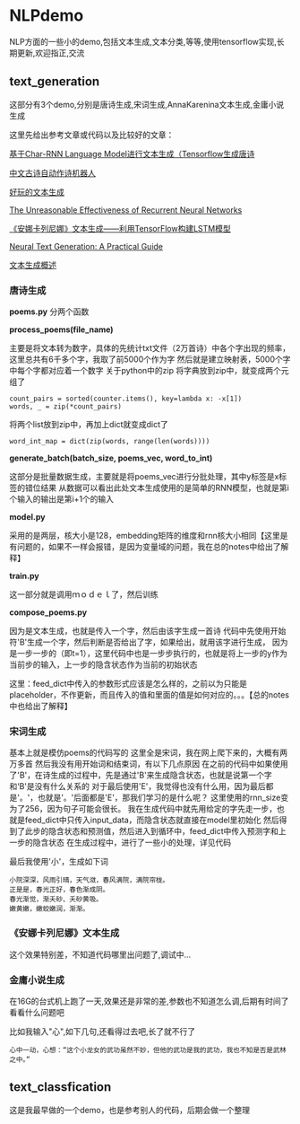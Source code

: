 # NLPdemo
NLP方面的一些小的demo,包括文本生成,文本分类,等等,使用tensorflow实现,长期更新,欢迎指正,交流
## text_generation
这部分有3个demo,分别是唐诗生成,宋词生成,AnnaKarenina文本生成,金庸小说生成

这里先给出参考文章或代码以及比较好的文章：

[基于Char-RNN Language Model进行文本生成（Tensorflow生成唐诗](https://blog.csdn.net/Irving_zhang/article/details/76664998)

[中文古诗自动作诗机器人](https://github.com/jinfagang/tensorflow_poems)

[好玩的文本生成](https://www.msra.cn/zh-cn/news/features/ruihua-song-20161226)

[The Unreasonable Effectiveness of Recurrent Neural Networks](http://karpathy.github.io/2015/05/21/rnn-effectiveness/)

[《安娜卡列尼娜》文本生成——利用TensorFlow构建LSTM模型](https://zhuanlan.zhihu.com/p/27087310)

[Neural Text Generation: A Practical Guide](https://www-cs.stanford.edu/~zxie/textgen.pdf)

[文本生成概述](https://www.jiqizhixin.com/articles/2017-05-22)

### 唐诗生成

**poems.py**
分两个函数

**process_poems(file_name)**

主要是将文本转为数字，具体的先统计txt文件（2万首诗）中各个字出现的频率，这里总共有6千多个字，我取了前5000个作为字 然后就是建立映射表，5000个字中每个字都对应着一个数字 关于python中的zip 将字典放到zip中，就变成两个元组了
```
count_pairs = sorted(counter.items(), key=lambda x: -x[1])
words, _ = zip(*count_pairs)
```
将两个list放到zip中，再加上dict就变成dict了

```
word_int_map = dict(zip(words, range(len(words))))
```

**generate_batch(batch_size, poems_vec, word_to_int)**

这部分是批量数据生成，主要就是将poems_vec进行分批处理，其中y标签是x标签的错位结果 从数据可以看出此处文本生成使用的是简单的RNN模型，也就是第i个输入的输出是第i+1个的输入

**model.py**

采用的是两层，核大小是128，embedding矩阵的维度和rnn核大小相同【这里是有问题的，如果不一样会报错，是因为变量域的问题，我在总的notes中给出了解释】

**train.py**

这一部分就是调用ｍｏｄｅｌ了，然后训练

**compose_poems.py**

因为是文本生成，也就是传入一个字，然后由该字生成一首诗 代码中先使用开始符'B'生成一个字，然后判断是否给出了字，如果给出，就用该字进行生成， 因为是一步一步的（即t=1），这里代码中也是一步步执行的，也就是将上一步的y作为当前步的输入，上一步的隐含状态作为当前的初始状态 

这里：feed_dict中传入的参数形式应该是怎么样的，之前以为只能是placeholder，不作更新，而且传入的值和里面的值是如何对应的。。。【总的notes中也给出了解释】


### 宋词生成

基本上就是模仿poems的代码写的 这里全是宋词，我在网上爬下来的，大概有两万多首 然后我没有用开始词和结束词，有以下几点原因 在之前的代码中如果使用了'B'，在诗生成的过程中，先是通过'B'来生成隐含状态，也就是说第一个字和‘B'是没有什么关系的 对于最后使用'E'，我觉得也没有什么用，因为最后都是'。'，也就是'。'后面都是'E'，那我们学习的是什么呢？ 这里使用的rnn_size变为了256，因为句子可能会很长。 我在生成代码中就先用给定的字先走一步，也就是feed_dict中只传入input_data，而隐含状态就直接在model里初始化 然后得到了此步的隐含状态和预测值，然后进入到循环中，feed_dict中传入预测字和上一步的隐含状态 在生成过程中，进行了一些小的处理，详见代码

最后我使用'小'，生成如下词
```
小院深深，风雨引晴，天气潋，春风满院，满院帘栊。
正是是，春光正好，春色渐成阴。
春光渐觉，渐夭砂、夭砂黄吸。 
嫩黄嫩，嫩蛟嫩润，渐渐。
```

### 《安娜卡列尼娜》文本生成

这个效果特别差，不知道代码哪里出问题了,调试中...

### 金庸小说生成
在16G的台式机上跑了一天,效果还是非常的差,参数也不知道怎么调,后期有时间了看看什么问题吧

比如我输入"心",如下几句,还看得过去吧,长了就不行了

```
心中一动，心想：“这个小龙女的武功虽然不妙，但他的武功是我的武功，我也不知是否是武林之中。”
```


## text_classfication

这是我最早做的一个demo，也是参考别人的代码，后期会做一个整理

